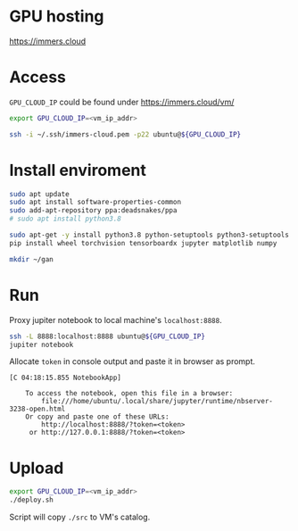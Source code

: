 # GPU hosting

https://immers.cloud

# Access
`GPU_CLOUD_IP` could be found under https://immers.cloud/vm/ 
```sh
export GPU_CLOUD_IP=<vm_ip_addr>

ssh -i ~/.ssh/immers-cloud.pem -p22 ubuntu@${GPU_CLOUD_IP}
```

# Install enviroment
```sh
sudo apt update
sudo apt install software-properties-common
sudo add-apt-repository ppa:deadsnakes/ppa
# sudo apt install python3.8

sudo apt-get -y install python3.8 python-setuptools python3-setuptools python-pip python3-pip
pip install wheel torchvision tensorboardx jupyter matplotlib numpy

mkdir ~/gan
```

# Run
Proxy jupiter notebook to local machine's `localhost:8888`.

```sh
ssh -L 8888:localhost:8888 ubuntu@${GPU_CLOUD_IP}
jupiter notebook
```

Allocate `token` in console output and paste it in browser as prompt.
```
[C 04:18:15.855 NotebookApp] 
    
    To access the notebook, open this file in a browser:
        file:///home/ubuntu/.local/share/jupyter/runtime/nbserver-3238-open.html
    Or copy and paste one of these URLs:
        http://localhost:8888/?token=<token>
     or http://127.0.0.1:8888/?token=<token>
```


# Upload
```sh
export GPU_CLOUD_IP=<vm_ip_addr>
./deploy.sh
```
Script will copy `./src` to VM's catalog.
